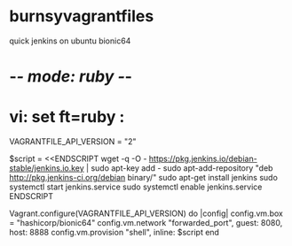 # burnsyvagrantfiles

quick jenkins on ubuntu bionic64

# -*- mode: ruby -*-
# vi: set ft=ruby :

VAGRANTFILE_API_VERSION = "2"

$script = <<ENDSCRIPT
 wget -q -O - https://pkg.jenkins.io/debian-stable/jenkins.io.key | sudo apt-key add -
 sudo apt-add-repository "deb http://pkg.jenkins-ci.org/debian binary/"
 sudo apt-get install jenkins  sudo systemctl start jenkins.service
 sudo systemctl enable jenkins.service
ENDSCRIPT

Vagrant.configure(VAGRANTFILE_API_VERSION) do |config|
  config.vm.box = "hashicorp/bionic64"
  config.vm.network "forwarded_port", guest: 8080, host: 8888
  config.vm.provision "shell", inline: $script
end
